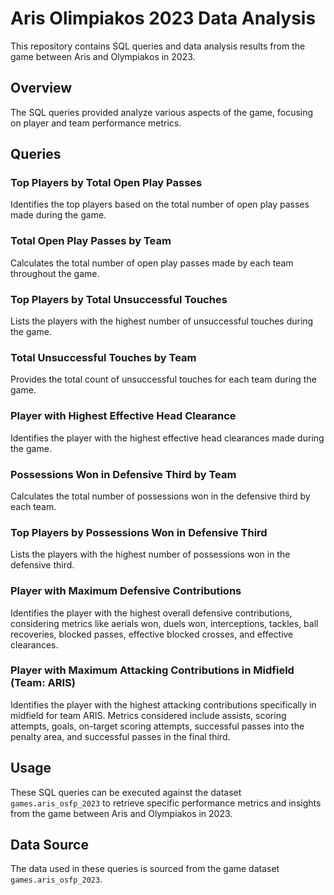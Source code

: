 # Aris Olimpiakos 2023 Data Analysis

This repository contains SQL queries and data analysis results from the game between Aris and Olympiakos in 2023.

## Overview

The SQL queries provided analyze various aspects of the game, focusing on player and team performance metrics.

## Queries

### Top Players by Total Open Play Passes

Identifies the top players based on the total number of open play passes made during the game.

### Total Open Play Passes by Team

Calculates the total number of open play passes made by each team throughout the game.

### Top Players by Total Unsuccessful Touches

Lists the players with the highest number of unsuccessful touches during the game.

### Total Unsuccessful Touches by Team

Provides the total count of unsuccessful touches for each team during the game.

### Player with Highest Effective Head Clearance

Identifies the player with the highest effective head clearances made during the game.

### Possessions Won in Defensive Third by Team

Calculates the total number of possessions won in the defensive third by each team.

### Top Players by Possessions Won in Defensive Third

Lists the players with the highest number of possessions won in the defensive third.

### Player with Maximum Defensive Contributions

Identifies the player with the highest overall defensive contributions, considering metrics like aerials won, duels won, interceptions, tackles, ball recoveries, blocked passes, effective blocked crosses, and effective clearances.

### Player with Maximum Attacking Contributions in Midfield (Team: ARIS)

Identifies the player with the highest attacking contributions specifically in midfield for team ARIS. Metrics considered include assists, scoring attempts, goals, on-target scoring attempts, successful passes into the penalty area, and successful passes in the final third.

## Usage

These SQL queries can be executed against the dataset `games.aris_osfp_2023` to retrieve specific performance metrics and insights from the game between Aris and Olympiakos in 2023.

## Data Source

The data used in these queries is sourced from the game dataset `games.aris_osfp_2023`.
